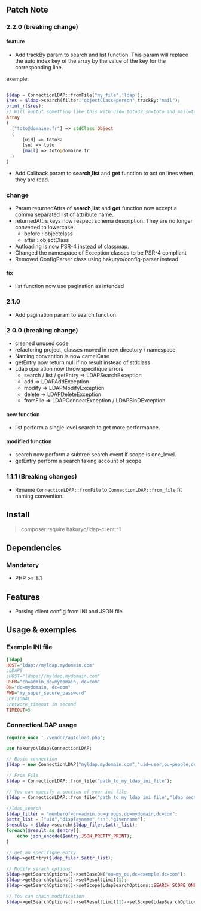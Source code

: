 ## Patch Note

### 2.2.0 (breaking change)

#### feature

- Add trackBy param to search and list function. This param will replace the auto index key of the array by the value of the key for the corresponding line.

exemple:
```PHP

$ldap = ConnectionLDAP::fromFile("my_file",'ldap');
$res = $ldap->search(filter:"objectClass=person",trackBy:"mail");
print_r($res);
// Will ouptut something like this with uid= toto32 sn=toto and mail=toto@domaine.fr
Array
(
  ["toto@domaine.fr"] => stdClass Object
  (
      [uid] => toto32
      [sn] => toto
      [mail] => toto@domaine.fr
  ) 
)

``` 
- Add Callback param to **search**,**list** and **get** function to act on lines when they are read.


### change

- Param returnedAttrs of **search**,**list** and **get** function now accept a comma separated list of attribute name.
- returnedAttrs keys now respect schema description. They are no longer converted to lowercase.
  - before : objectclass
  - after : objectClass
- Autloading is now PSR-4 instead of classmap.
- Changed the namespace of Exception classes to be PSR-4 compliant
- Removed ConfigParser class using hakuryo/config-parser instead

#### fix

- list function now use pagination as intended

### 2.1.0

- Add pagination param to search function

### 2.0.0 (breaking change)

- cleaned unused code
- refactoring project, classes moved in new directory / namespace 
- Naming convention is now camelCase
- getEntry now return null if no result instead of stdclass
- Ldap operation now throw specifique errors
  - search / list / getEntry => LDAPSearchException
  - add => LDAPAddException
  - modify => LDAPModifyException
  - delete => LDAPDeleteException
  - fromFile => LDAPConnectException / LDAPBinDException

#### new function

- list perform a single level search to get more performance.

#### modified function

- search now perform a subtree search event if scope is one_level.
- getEntry perform a search taking account of scope

### 1.1.1 (Breaking changes)

- Rename `ConnectionLDAP::fromFile` to `ConnectionLDAP::from_file` fit naming convention.

## Install

> composer require hakuryo/ldap-client:^1

## Dependencies

### Mandatory

- PHP >= 8.1 

## Features
- Parsing client config from INI and JSON file

## Usage & exemples

### Exemple INI file
```INI
[ldap]
HOST="ldap://myldap.mydomain.com"
;LDAPS
;HOST="ldaps://myldap.mydomain.com"
USER="cn=admin,dc=mydomain, dc=com"
DN="dc=mydomain, dc=com"
PWD="my_super_secure_password"
;OPTIONAL
;network_timeout in second
TIMEOUT=5
```

### ConnectionLDAP usage

```PHP
require_once './vendor/autoload.php';

use hakuryo\ldap\ConnectionLDAP;

// Basic connection 
$ldap = new ConnectionLDAP("myldap.mydomain.com","uid=user,ou=people,dc=mydomain,dc=com")

// From File
$ldap = ConnectionLDAP::from_file("path_to_my_ldap_ini_file");

// You can specify a section of your ini file
$ldap = ConnectionLDAP::from_file("path_to_my_ldap_ini_file","ldap_section");

//ldap_search
$ldap_filter = "memberof=cn=admin,ou=groups,dc=mydomain,dc=com";
$attr_list = ["uid","displayname","sn","givenname"];
$results = $ldap->search($ldap_filer,$attr_list);
foreach($result as $entry){
    echo json_encode($entry,JSON_PRETTY_PRINT);
}

// get an specifique entry
$ldap->getEntry($ldap_filer,$attr_list);

// Modify serach_options
$ldap->getSearchOptions()->setBaseDN("ou=my_ou,dc=exemple,dc=com");
$ldap->getSearchOptions()->setResultLimit(1);
$ldap->getSearchOptions()->setScope(LdapSearchOptions::SEARCH_SCOPE_ONE_LEVEL);

// You can chain modification
$ldap->getSearchOptions()->setResultLimit(1)->setScope(LdapSearchOptions::SEARCH_SCOPE_ONE_LEVEL);

```
